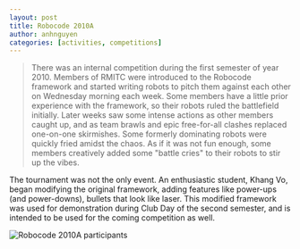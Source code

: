 ```yaml
---
layout: post
title: Robocode 2010A
author: anhnguyen
categories: [activities, competitions]
---
```


> There was an internal competition during the first semester of year 2010. Members of RMITC were introduced to the Robocode framework and
started writing robots to pitch them against each other on Wednesday
morning each week. Some members have a little prior experience with the
framework, so their robots ruled the battlefield initially. Later weeks
saw some intense actions as other members caught up, and as team brawls
and epic free-for-all clashes replaced one-on-one skirmishes. Some
formerly dominating robots were quickly fried amidst the chaos. As if it
was not fun enough, some members creatively added some "battle cries" to
their robots to stir up the vibes.

The tournament was not the only event. An enthusiastic student, Khang
Vo, began modifying the original framework, adding features like
power-ups (and power-downs), bullets that look like laser. This modified
framework was used for demonstration during Club Day of the second
semester, and is intended to be used for the coming competition as well.

![Robocode 2010A
participants](http://img89.imageshack.us/img89/639/dscf3406.jpg "Robocode 2010A
participants")
